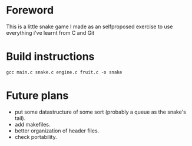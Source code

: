 # Foreword

This is a little snake game I made as an selfproposed exercise to use everything i've learnt from C and Git

# Build instructions 

`gcc main.c snake.c engine.c fruit.c -o snake`

# Future plans

- put some datastructure of some sort (probably a queue as the snake's tail).
- add makefiles.
- better organization of header files.
- check portability.